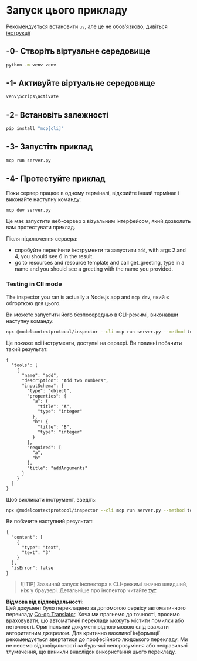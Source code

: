 <!--
CO_OP_TRANSLATOR_METADATA:
{
  "original_hash": "c49dc211615eefbcd6ea6e7d9f2d4e39",
  "translation_date": "2025-06-17T16:44:46+00:00",
  "source_file": "03-GettingStarted/01-first-server/solution/python/README.md",
  "language_code": "uk"
}
-->
# Запуск цього прикладу

Рекомендується встановити `uv`, але це не обов’язково, дивіться [інструкції](https://docs.astral.sh/uv/#highlights)

## -0- Створіть віртуальне середовище

```bash
python -m venv venv
```

## -1- Активуйте віртуальне середовище

```bash
venv\Scrips\activate
```

## -2- Встановіть залежності

```bash
pip install "mcp[cli]"
```

## -3- Запустіть приклад


```bash
mcp run server.py
```

## -4- Протестуйте приклад

Поки сервер працює в одному терміналі, відкрийте інший термінал і виконайте наступну команду:

```bash
mcp dev server.py
```

Це має запустити веб-сервер з візуальним інтерфейсом, який дозволить вам протестувати приклад.

Після підключення сервера: 

- спробуйте перелічити інструменти та запустити `add`, with args 2 and 4, you should see 6 in the result.
- go to resources and resource template and call get_greeting, type in a name and you should see a greeting with the name you provided.

### Testing in ClI mode

The inspector you ran is actually a Node.js app and `mcp dev`, який є обгорткою для цього.

Ви можете запустити його безпосередньо в CLI-режимі, виконавши наступну команду:

```bash
npx @modelcontextprotocol/inspector --cli mcp run server.py --method tools/list
```

Це покаже всі інструменти, доступні на сервері. Ви повинні побачити такий результат:

```text
{
  "tools": [
    {
      "name": "add",
      "description": "Add two numbers",
      "inputSchema": {
        "type": "object",
        "properties": {
          "a": {
            "title": "A",
            "type": "integer"
          },
          "b": {
            "title": "B",
            "type": "integer"
          }
        },
        "required": [
          "a",
          "b"
        ],
        "title": "addArguments"
      }
    }
  ]
}
```

Щоб викликати інструмент, введіть:

```bash
npx @modelcontextprotocol/inspector --cli mcp run server.py --method tools/call --tool-name add --tool-arg a=1 --tool-arg b=2
```

Ви побачите наступний результат:

```text
{
  "content": [
    {
      "type": "text",
      "text": "3"
    }
  ],
  "isError": false
}
```

> ![!TIP]
> Зазвичай запуск інспектора в CLI-режимі значно швидший, ніж у браузері.
> Детальніше про інспектор читайте [тут](https://github.com/modelcontextprotocol/inspector).

**Відмова від відповідальності**:  
Цей документ було перекладено за допомогою сервісу автоматичного перекладу [Co-op Translator](https://github.com/Azure/co-op-translator). Хоча ми прагнемо до точності, просимо враховувати, що автоматичні переклади можуть містити помилки або неточності. Оригінальний документ рідною мовою слід вважати авторитетним джерелом. Для критично важливої інформації рекомендується звертатися до професійного людського перекладу. Ми не несемо відповідальності за будь-які непорозуміння або неправильні тлумачення, що виникли внаслідок використання цього перекладу.